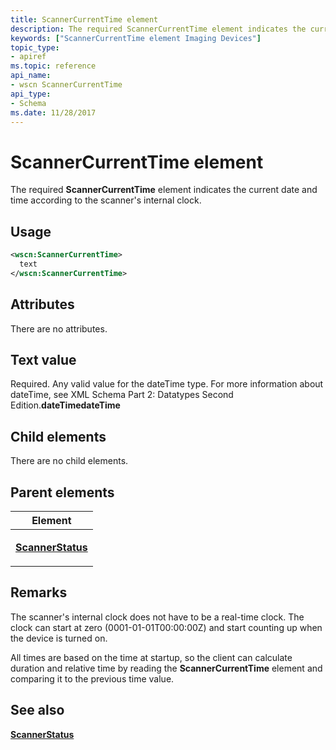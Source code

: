 ```yaml
---
title: ScannerCurrentTime element
description: The required ScannerCurrentTime element indicates the current date and time according to the scanner's internal clock.
keywords: ["ScannerCurrentTime element Imaging Devices"]
topic_type:
- apiref
ms.topic: reference
api_name:
- wscn ScannerCurrentTime
api_type:
- Schema
ms.date: 11/28/2017
---
```


# ScannerCurrentTime element


The required **ScannerCurrentTime** element indicates the current date and time according to the scanner's internal clock.

## Usage

```xml
<wscn:ScannerCurrentTime>
  text
</wscn:ScannerCurrentTime>
```

## Attributes

There are no attributes.

## Text value

Required. Any valid value for the dateTime type. For more information about dateTime, see XML Schema Part 2: Datatypes Second Edition.**dateTimedateTime**

## Child elements


There are no child elements.

## Parent elements


<table>
<colgroup>
<col width="100%" />
</colgroup>
<thead>
<tr class="header">
<th>Element</th>
</tr>
</thead>
<tbody>
<tr class="odd">
<td><p><a href="scannerstatus.md" data-raw-source="[&lt;strong&gt;ScannerStatus&lt;/strong&gt;](scannerstatus.md)"><strong>ScannerStatus</strong></a></p></td>
</tr>
</tbody>
</table>

## Remarks

The scanner's internal clock does not have to be a real-time clock. The clock can start at zero (0001-01-01T00:00:00Z) and start counting up when the device is turned on.

All times are based on the time at startup, so the client can calculate duration and relative time by reading the **ScannerCurrentTime** element and comparing it to the previous time value.

## See also


[**ScannerStatus**](scannerstatus.md)

 

 






